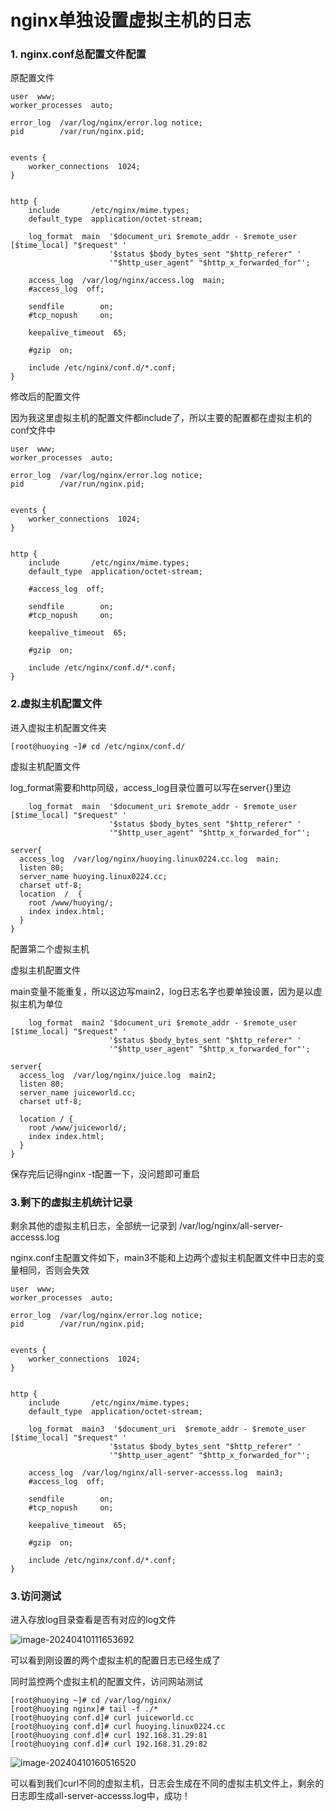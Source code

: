 # nginx单独设置虚拟主机的日志

### 1. nginx.conf总配置文件配置

原配置文件

```
user  www;
worker_processes  auto;

error_log  /var/log/nginx/error.log notice;
pid        /var/run/nginx.pid;


events {
    worker_connections  1024;
}


http {
    include       /etc/nginx/mime.types;
    default_type  application/octet-stream;

    log_format  main  '$document_uri $remote_addr - $remote_user [$time_local] "$request" '
                      '$status $body_bytes_sent "$http_referer" '
                      '"$http_user_agent" "$http_x_forwarded_for"';

    access_log  /var/log/nginx/access.log  main;
    #access_log  off;

    sendfile        on;
    #tcp_nopush     on;

    keepalive_timeout  65;

    #gzip  on;

    include /etc/nginx/conf.d/*.conf;
}
```



修改后的配置文件

因为我这里虚拟主机的配置文件都include了，所以主要的配置都在虚拟主机的conf文件中

```
user  www;
worker_processes  auto;

error_log  /var/log/nginx/error.log notice;
pid        /var/run/nginx.pid;


events {
    worker_connections  1024;
}


http {
    include       /etc/nginx/mime.types;
    default_type  application/octet-stream;

    #access_log  off;

    sendfile        on;
    #tcp_nopush     on;

    keepalive_timeout  65;

    #gzip  on;

    include /etc/nginx/conf.d/*.conf;
}
```





### 2.虚拟主机配置文件

进入虚拟主机配置文件夹

```
[root@huoying ~]# cd /etc/nginx/conf.d/
```

虚拟主机配置文件

log_format需要和http同级，access_log目录位置可以写在server{}里边

```
    log_format  main  '$document_uri $remote_addr - $remote_user [$time_local] "$request" '
                      '$status $body_bytes_sent "$http_referer" '
                      '"$http_user_agent" "$http_x_forwarded_for"';

server{
  access_log  /var/log/nginx/huoying.linux0224.cc.log  main;
  listen 80;
  server_name huoying.linux0224.cc;
  charset utf-8;
  location  /  {
    root /www/huoying/;
    index index.html;
  }
}
```



配置第二个虚拟主机

虚拟主机配置文件

main变量不能重复，所以这边写main2，log日志名字也要单独设置，因为是以虚拟主机为单位

```
    log_format  main2 '$document_uri $remote_addr - $remote_user [$time_local] "$request" '
                      '$status $body_bytes_sent "$http_referer" '
                      '"$http_user_agent" "$http_x_forwarded_for"';

server{
  access_log  /var/log/nginx/juice.log  main2;
  listen 80;
  server_name juiceworld.cc;
  charset utf-8;

  location / {
    root /www/juiceworld/;
    index index.html;
  }
}
```



保存完后记得nginx -t配置一下，没问题即可重启





### 3.剩下的虚拟主机统计记录

剩余其他的虚拟主机日志，全部统一记录到 /var/log/nginx/all-server-accesss.log

nginx.conf主配置文件如下，main3不能和上边两个虚拟主机配置文件中日志的变量相同，否则会失效

```
user  www;
worker_processes  auto;

error_log  /var/log/nginx/error.log notice;
pid        /var/run/nginx.pid;


events {
    worker_connections  1024;
}


http {
    include       /etc/nginx/mime.types;
    default_type  application/octet-stream;

    log_format  main3  '$document_uri  $remote_addr - $remote_user [$time_local] "$request" '
                      '$status $body_bytes_sent "$http_referer" '
                      '"$http_user_agent" "$http_x_forwarded_for"';

    access_log  /var/log/nginx/all-server-accesss.log  main3;
    #access_log  off;

    sendfile        on;
    #tcp_nopush     on;

    keepalive_timeout  65;

    #gzip  on;

    include /etc/nginx/conf.d/*.conf;
}
```







### 3.访问测试

进入存放log目录查看是否有对应的log文件

![image-20240410111653692](/Users/zhouqiting/Desktop/document/nginx/nginx单独设置虚拟主机的日志/image-20240410111653692.png)

可以看到刚设置的两个虚拟主机的配置日志已经生成了



同时监控两个虚拟主机的配置文件，访问网站测试

```
[root@huoying ~]# cd /var/log/nginx/
[root@huoying nginx]# tail -f ./*
[root@huoying conf.d]# curl juiceworld.cc
[root@huoying conf.d]# curl huoying.linux0224.cc
[root@huoying conf.d]# curl 192.168.31.29:81
[root@huoying conf.d]# curl 192.168.31.29:82
```

![image-20240410160516520](/Users/zhouqiting/Desktop/document/nginx/nginx单独设置虚拟主机的日志/image-20240410160516520.png)

可以看到我们curl不同的虚拟主机，日志会生成在不同的虚拟主机文件上，剩余的日志即生成all-server-accesss.log中，成功！